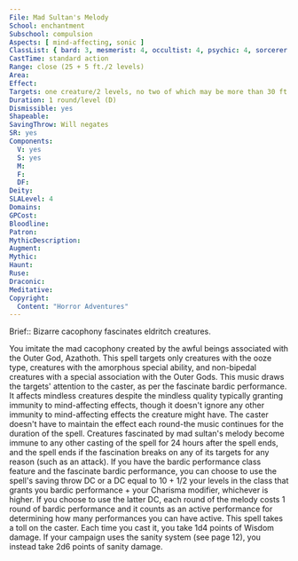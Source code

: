 ```yaml
---
File: Mad Sultan's Melody
School: enchantment
Subschool: compulsion
Aspects: [ mind-affecting, sonic ]
ClassList: { bard: 3, mesmerist: 4, occultist: 4, psychic: 4, sorcerer: 4, wizard: 4, witch: 4 }
CastTime: standard action
Range: close (25 + 5 ft./2 levels)
Area: 
Effect: 
Targets: one creature/2 levels, no two of which may be more than 30 ft. apart (see text)
Duration: 1 round/level (D)
Dismissible: yes
Shapeable: 
SavingThrow: Will negates
SR: yes
Components:
  V: yes
  S: yes
  M: 
  F: 
  DF: 
Deity: 
SLALevel: 4
Domains: 
GPCost: 
Bloodline: 
Patron: 
MythicDescription: 
Augment: 
Mythic: 
Haunt: 
Ruse: 
Draconic: 
Meditative: 
Copyright:
  Content: "Horror Adventures"
---
```

Brief:: Bizarre cacophony fascinates eldritch creatures.

You imitate the mad cacophony created by the awful beings associated with the Outer God, Azathoth. This spell targets only creatures with the ooze type, creatures with the amorphous special ability, and non-bipedal creatures with a special association with the Outer Gods. This music draws the targets' attention to the caster, as per the fascinate bardic performance. It affects mindless creatures despite the mindless quality typically granting immunity to mind-affecting effects, though it doesn't ignore any other immunity to mind-affecting effects the creature might have. The caster doesn't have to maintain the effect each round-the music continues for the duration of the spell. Creatures fascinated by mad sultan's melody become immune to any other casting of the spell for 24 hours after the spell ends, and the spell ends if the fascination breaks on any of its targets for any reason (such as an attack).  If you have the bardic performance class feature and the fascinate bardic performance, you can choose to use the spell's saving throw DC or a DC equal to 10 + 1/2 your levels in the class that grants you bardic performance + your Charisma modifier, whichever is higher. If you choose to use the latter DC, each round of the melody costs 1 round of bardic performance and it counts as an active performance for determining how many performances you can have active.  This spell takes a toll on the caster. Each time you cast it, you take 1d4 points of Wisdom damage. If your campaign uses the sanity system (see page 12), you instead take 2d6 points of sanity damage.
